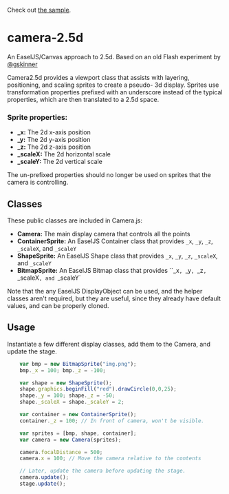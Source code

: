 Check out [the sample](https://jumpjack.github.io/camera-2.5d/sample.html).

# camera-2.5d
An EaselJS/Canvas approach to 2.5d. Based on an old Flash experiment by [@gskinner](http://gskinner.com)

Camera2.5d provides a viewport class that assists with layering, positioning, and scaling sprites to create a pseudo-
3d display. Sprites use transformation properties prefixed with an underscore instead of the typical properties, which
are then translated to a 2.5d space.

### Sprite properties:

* **_x:** The 2d x-axis position
* **_y:** The 2d y-axis position
* **_z:** The 2d z-axis position
* **_scaleX:** The 2d horizontal scale
* **_scaleY:** The 2d vertical scale

The un-prefixed properties should no longer be used on sprites that the camera is controlling.

## Classes
These public classes are included in Camera.js:

* **Camera:** The main display camera that controls all the points
* **ContainerSprite:** An EaselJS Container class that provides `_x`, `_y`, `_z`, `_scaleX`, and `_scaleY`
* **ShapeSprite:** An EaselJS Shape class that provides `_x`, `_y`, `_z`, `_scaleX`, and `_scaleY`
* **BitmapSprite:** An EaselJS Bitmap class that provides ``_x`, `_y`, `_z`, `_scaleX`, and `_scaleY`

Note that the any EaselJS DisplayObject can be used, and the helper classes aren't required, but they are useful, since
they already have default values, and can be properly cloned.

## Usage

Instantiate a few different display classes, add them to the Camera, and update the stage.

```javascript
	var bmp = new BitmapSprite("img.png");
	bmp._x = 100; bmp._z = -100;

	var shape = new ShapeSprite();
	shape.graphics.beginFill("red").drawCircle(0,0,25);
	shape._y = 100; shape._z = -50;
	shape._scaleX = shape._scaleY = 2;

	var container = new ContainerSprite();
	container._z = 100; // In front of camera, won't be visible.

	var sprites = [bmp, shape, container];
	var camera = new Camera(sprites);

	camera.focalDistance = 500;
	camera.x = 100; // Move the camera relative to the contents

	// Later, update the camera before updating the stage.
	camera.update();
	stage.update();
```


